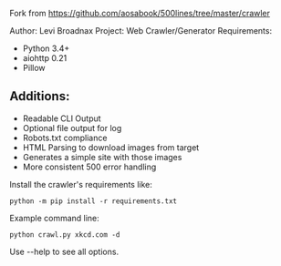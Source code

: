 Fork from https://github.com/aosabook/500lines/tree/master/crawler

Author: Levi Broadnax
Project: Web Crawler/Generator
Requirements:
  * Python 3.4+
  * aiohttp 0.21
  * Pillow

## Additions:
* Readable CLI Output
* Optional file output for log
* Robots.txt compliance
* HTML Parsing to download images from target
* Generates a simple site with those images
* More consistent 500 error handling 

Install the crawler's requirements like:

    python -m pip install -r requirements.txt

Example command line:

    python crawl.py xkcd.com -d

Use --help to see all options.

 
